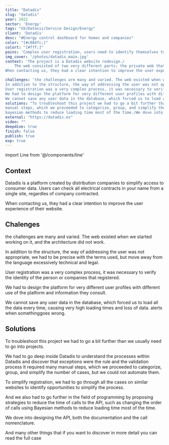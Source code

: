 ```yaml
---
title: "Datadis"
slug: "datadis"
year: 2022
sector: 'Energy'
tags: "UX/Dataviz/Service Design/Energy"
client: 'Datadis'
desc: "#Energy control dashboard for homes and companies"
color: "[#c084fc;]"
colort: "[#fff;]"
pains: 'Complex user registration, users need to identify themselves to be verified./Data takes a long time to load. The user does not know what data exists or if there is an error./Messages are written from a legal perspective. Users do not understand them.'
img_cover: '/photos/datadis_main.jpg'
context: 'The project is a Datadis website redesign./
	The web consisted of two very different parts; the private web that was a tool that served users to see their consumption and manage permissions for access to their data and the other part was a public web that had a marketing purpose./Datadis is a platform created by distribution companies to simplify access to consumer data. Users can check all electrical contracts in your name from a single site, regardles of company contracted./
When contacting us, they had a clear intention to improve the user experience of their website.'

challenges: 'the challenges are many and varied. The web existed when we started working on it, and the architecture did not work./				
In addition to the structure, the way of addressing the user was not appropriate, we had to be precise with the terms used, but move away from the language excessively technical and legal./
User registration was a very complex process, it was necessary to verify the identity of the person or companies that registered./
We had to design the platform for very different user profiles with different use of the platform and information they consult. /					
We cannot save any user data in the database, which forced us to load all the data every time, causing very high loading times and loss of data. alerts when somethinggoes wrong.'
solutions: "To troubleshoot this project we had to go a bit further than we usually need to go into projects./We had to go deep inside Datadis to understand the processes within Datadis and discover that exceptions were the rule and the validation process It required many
manual steps, which we proceeded to categorize, group, and simplify the number of cases, but we could not automate them./To simplify registration, we had to go through all the cases on similar websites to identify opportunities to simplify the process./And we also had to go further in the field of programming by proposing strategies to reduce the time of calls to the API, such as changing the order of calls using
bayesian methods to reduce loading time most of the time./We dove into designing the API, both the documentation and the call nomenclature./And many other things that if you want to discover in more detail you can read the full case"
external: "https://datadis.es"
video: ""
deepdive: true
finish: false
publish: true
exp: true
---
```

import Line from '@/components/line'

## Context

Datadis is a platform created by distribution companies to simplify access to consumer data. Users can check all electrical contracts in your name from a single site, regardles of company contracted. 
					
When contacting us, they had a clear intention to improve the user experience of their website.

<Line/>
											
## Chalenges
the challenges are many and varied. The web existed when we started working on it, and the architecture did not work.
							
In addition to the structure, the way of addressing the user was not appropriate, we had to be precise with the terms used, but move away from the language excessively technical and legal. 

User registration was a very complex process, it was necessary to verify the identity of the person or companies that registered.
 
We had to design the platform for very different user profiles with different use of the platform and information they consult. 
							
We cannot save any user data in the database, which forced us to load all the data every time, causing very high loading times and loss of data. alerts when somethinggoes wrong.


										
## Solutions

To troubleshoot this project we had to go a bit further than we usually need to go into projects.
						 
We had to go deep inside Datadis to understand the processes within Datadis and discover that exceptions were the rule and the validation process It required many
manual steps, which we proceeded to categorize, group, and simplify the number of cases, but we could not automate them.
				
To simplify registration, we had to go through all the cases on similar websites to identify opportunities to simplify the process.

And we also had to go further in the field of programming by proposing strategies to reduce the time of calls to the API, such as changing the order of calls using
Bayesian methods to reduce loading time most of the time.
		
We dove into designing the API, both the documentation and the call nomenclature.

And many other things that if you want to discover in more detail you can read the full case
				
